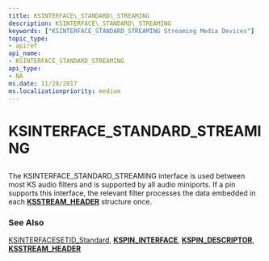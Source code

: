 ```yaml
---
title: KSINTERFACE\_STANDARD\_STREAMING
description: KSINTERFACE\_STANDARD\_STREAMING
keywords: ["KSINTERFACE_STANDARD_STREAMING Streaming Media Devices"]
topic_type:
- apiref
api_name:
- KSINTERFACE_STANDARD_STREAMING
api_type:
- NA
ms.date: 11/28/2017
ms.localizationpriority: medium
---
```


# KSINTERFACE\_STANDARD\_STREAMING


## <span id="ddk_ksinterface_standard_streaming_ks"></span><span id="DDK_KSINTERFACE_STANDARD_STREAMING_KS"></span>


The KSINTERFACE\_STANDARD\_STREAMING interface is used between most KS audio filters and is supported by all audio miniports. If a pin supports this interface, the relevant filter processes the data embedded in each [**KSSTREAM\_HEADER**](/windows-hardware/drivers/ddi/ks/ns-ks-ksstream_header) structure once.

### See Also

[KSINTERFACESETID\_Standard](ksinterfacesetid-standard.md), [**KSPIN\_INTERFACE**](/previous-versions/ff563537(v=vs.85)), [**KSPIN\_DESCRIPTOR**](/windows-hardware/drivers/ddi/ks/ns-ks-kspin_descriptor), [**KSSTREAM\_HEADER**](/windows-hardware/drivers/ddi/ks/ns-ks-ksstream_header)

 

